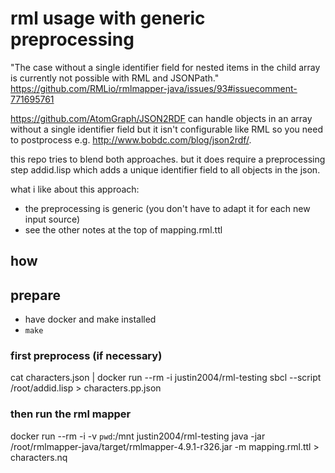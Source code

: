 # rml usage with generic preprocessing
"The case without a single identifier field for nested items in the child array is currently not possible with RML and JSONPath."
https://github.com/RMLio/rmlmapper-java/issues/93#issuecomment-771695761


https://github.com/AtomGraph/JSON2RDF can handle objects in an array without a single identifier field but it isn't configurable like RML so you need to postprocess e.g. http://www.bobdc.com/blog/json2rdf/.

this repo tries to blend both approaches. but it does require a preprocessing step addid.lisp which adds a unique identifier field to all objects in the json. 

what i like about this approach:
- the preprocessing is generic (you don't have to adapt it for each new input source)
- see the other notes at the top of mapping.rml.ttl


## how

## prepare
- have docker and make installed
- `make`

### first preprocess (if necessary)
cat characters.json | docker run --rm -i justin2004/rml-testing sbcl --script /root/addid.lisp > characters.pp.json

### then run the rml mapper
docker run --rm -i -v `pwd`:/mnt justin2004/rml-testing java -jar /root/rmlmapper-java/target/rmlmapper-4.9.1-r326.jar  -m mapping.rml.ttl > characters.nq
